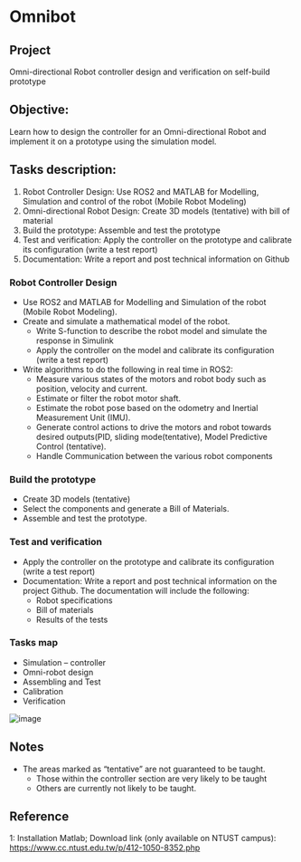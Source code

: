 # Omnibot
## Project
Omni-directional Robot controller design and verification on self-build prototype
## Objective: 
Learn how to design the controller for an Omni-directional Robot and implement it on a prototype using the simulation model. 
## Tasks description:
1. Robot Controller Design: Use ROS2 and MATLAB for Modelling, Simulation and control of the robot (Mobile Robot Modeling)
2. Omni-directional Robot Design: Create 3D models (tentative) with bill of material
3. Build the prototype: Assemble and test the prototype
4. Test and verification: Apply the controller on the prototype and calibrate its configuration (write a test report)
5. Documentation: Write a report and post technical information on Github
### Robot Controller Design
- Use ROS2 and MATLAB for Modelling and Simulation of the robot (Mobile Robot Modeling).
- Create and simulate a mathematical model of the robot.
  - Write S-function to describe the robot model and simulate the response in Simulink
  - Apply the controller on the model and calibrate its configuration (write a test report) 
- Write algorithms to do the following in real time in ROS2:
  - Measure various states of the motors and robot body such as position, velocity and current. 
  - Estimate or filter the robot motor shaft.
  - Estimate the robot pose based on the odometry and Inertial Measurement Unit (IMU).
  - Generate control actions to drive the motors and robot towards desired outputs(PID, sliding mode(tentative), Model Predictive Control (tentative).
  - Handle Communication between the various robot components
### Build the prototype
- Create 3D models (tentative)
- Select the components and generate a Bill of Materials.
- Assemble and test the prototype.
### Test and verification
- Apply the controller on the prototype and calibrate its configuration (write a test report)
- Documentation: Write a report and post technical information on the project Github. The documentation will include the following:
  - Robot specifications
  - Bill of materials
  - Results of the tests
### Tasks map 
- Simulation – controller 
- Omni-robot design
- Assembling and Test 
- Calibration
- Verification


![image](https://github.com/iiotntust/Omnibot/assets/56021651/499e18c3-785c-474d-bdde-22ca7f4a7866)

## Notes
- The areas marked as “tentative” are not guaranteed to be taught. 
  - Those within the controller section are very likely to be taught
  - Others are currently not likely to be taught.

## Reference
1: Installation Matlab;
Download link (only available on NTUST campus): https://www.cc.ntust.edu.tw/p/412-1050-8352.php
